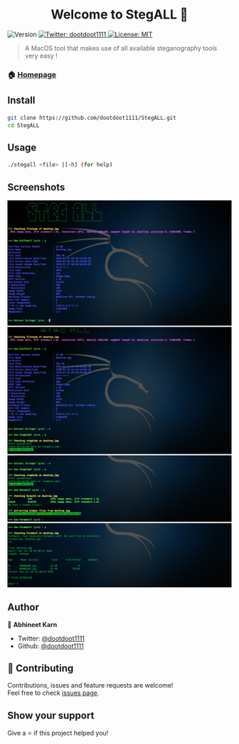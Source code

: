 <h1 align="center">Welcome to StegALL 👋</h1>
<p>
  <img alt="Version" src="https://img.shields.io/badge/version-1.0.1-blue.svg?cacheSeconds=2592000" />
  <a href="https://twitter.com/dootdoot1111" target="_blank">
    <img alt="Twitter: dootdoot1111" src="https://img.shields.io/twitter/follow/dootdoot1111.svg?style=social" />
  </a>
  <a href="MIT License" target="https://github.com/dootdoot1111/StegALL/blob/master/LICENSE.txt">
    <img alt="License: MIT" src="https://img.shields.io/badge/License-MIT-yellow.svg" />
  </a>
</p>

> A MacOS tool that makes use of all available steganography tools very easy !

### 🏠 [Homepage](https://github.com/dootdoot1111/StegALL)

## Install

```sh
git clone https://github.com/dootdoot1111/StegALL.git
cd StegALL
```

## Usage

```sh
./stegall <file> |[-h] (for help)
```
## Screenshots

<img alt="Screenshot1" src="https://raw.githubusercontent.com/dootdoot1111/StegALL/master/Images/sample.jpg" />
<img alt="Screenshot2" src="https://raw.githubusercontent.com/dootdoot1111/StegALL/master/Images/sample2.jpg" />
<img alt="Screenshot3" src="https://raw.githubusercontent.com/dootdoot1111/StegALL/master/Images/sample3.jpg" />
<img alt="Screenshot4" src="https://raw.githubusercontent.com/dootdoot1111/StegALL/master/Images/sample4.jpg" />



## Author

👤 **Abhineet Karn**

* Twitter: [@dootdoot1111](https://twitter.com/dootdoot1111)
* Github: [@dootdoot1111](https://github.com/dootdoot1111)

## 🤝 Contributing

Contributions, issues and feature requests are welcome!<br />Feel free to check [issues page](https://github.com/dootdoot1111/StegALL/issues). 

## Show your support

Give a ⭐️ if this project helped you!
